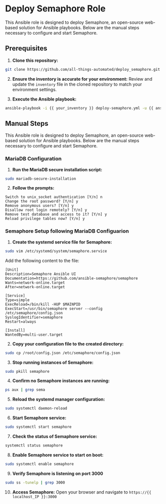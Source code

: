 # Deploy Semaphore Role

This Ansible role is designed to deploy Semaphore, an open-source web-based solution for Ansible playbooks. Below are the manual steps necessary to configure and start Semaphore.
## Prerequisites

1. **Clone this repository:**
  ```sh
  git clone https://github.com/all-things-automated/deploy_semaphore.git
  ```

2. **Ensure the inventory is accurate for your environment:**
  Review and update the `inventory` file in the cloned repository to match your environment settings.

3. **Execute the Ansible playbook:**
  ```sh
  ansible-playbook -i {{ your_inventory }} deploy-semaphore.yml -u {{ ansible_user }} --ask-pass --ask-become-pass
  ```

## Manual Steps
This Ansible role is designed to deploy Semaphore, an open-source web-based solution for Ansible playbooks. Below are the manual steps necessary to configure and start Semaphore.

### MariaDB Configuration

1. **Run the MariaDB secure installation script:**
  ```sh
  sudo mariadb-secure-installation
  ```

2. **Follow the prompts:**
  ```
  Switch to unix_socket authentication [Y/n] n
  Change the root password? [Y/n] y
  Remove anonymous users? [Y/n] y
  Disallow root login remotely? [Y/n] y
  Remove test database and access to it? [Y/n] y
  Reload privilege tables now? [Y/n] y
  ```

### Semaphore Setup following MariaDB Configuarion

1. **Create the systemd service file for Semaphore:**
  ```sh
  sudo vim /etc/systemd/system/semaphore.service
  ```
  Add the following content to the file:
  ```
  [Unit]
  Description=Semaphore Ansible UI
  Documentation=https://github.com/ansible-semaphore/semaphore
  Wants=network-online.target
  After=network-online.target

  [Service]
  Type=simple
  ExecReload=/bin/kill -HUP $MAINPID
  ExecStart=/usr/bin/semaphore server --config /etc/semaphore/config.json
  SyslogIdentifier=semaphore
  Restart=always

  [Install]
  WantedBy=multi-user.target
  ```

2. **Copy your configuration file to the created directory:**
  ```sh
  sudo cp /root/config.json /etc/semaphore/config.json
  ```

3. **Stop running instances of Semaphore:**
  ```sh
  sudo pkill semaphore
  ```

4. **Confirm no Semaphore instances are running:**
  ```sh
  ps aux | grep sema
  ```

5. **Reload the systemd manager configuration:**
  ```sh
  sudo systemctl daemon-reload
  ```

6. **Start Semaphore service:**
  ```sh
  sudo systemctl start semaphore
  ```

7. **Check the status of Semaphore service:**
  ```sh
  systemctl status semaphore
  ```

8. **Enable Semaphore service to start on boot:**
  ```sh
  sudo systemctl enable semaphore
  ```

9. **Verify Semaphore is listening on port 3000**
  ```sh
  sudo ss -tunelp | grep 3000
  ```

10. **Access Semaphore:**
  Open your browser and navigate to `https://{{ localhost_IP }}:3000`
